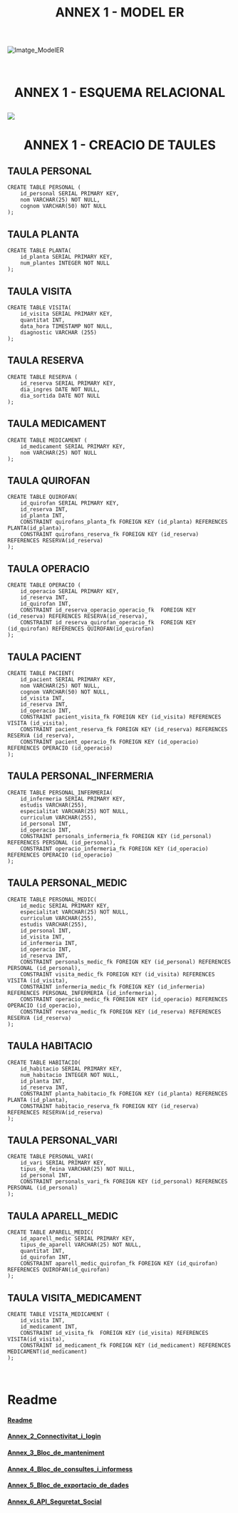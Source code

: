 # <p align="center"> ANNEX 1 - MODEL ER </p>

<br>

![Imatge_ModelER](Imatges/Model_Relacional.png)

<br>

# <p align="center"> ANNEX 1 - ESQUEMA RELACIONAL </p>


<img src="Imatges/Esquema.png">

<br>

# <p align="center"> ANNEX 1 - CREACIO DE TAULES </p>

TAULA PERSONAL
--------------
```
CREATE TABLE PERSONAL (
    id_personal SERIAL PRIMARY KEY,
    nom VARCHAR(25) NOT NULL, 
    cognom VARCHAR(50) NOT NULL
);
```
TAULA PLANTA
------------
```
CREATE TABLE PLANTA(
    id_planta SERIAL PRIMARY KEY, 
    num_plantes INTEGER NOT NULL
);

```
TAULA VISITA
-------------
```
CREATE TABLE VISITA(
    id_visita SERIAL PRIMARY KEY,
    quantitat INT,
    data_hora TIMESTAMP NOT NULL,
    diagnostic VARCHAR (255)
);
```
TAULA RESERVA
--------------------
```
CREATE TABLE RESERVA (
    id_reserva SERIAL PRIMARY KEY, 
    dia_ingres DATE NOT NULL, 
    dia_sortida DATE NOT NULL
);
```
TAULA MEDICAMENT
-------------------------
```
CREATE TABLE MEDICAMENT (
    id_medicament SERIAL PRIMARY KEY, 
    nom VARCHAR(25) NOT NULL
);
```
TAULA QUIROFAN
------------
```
CREATE TABLE QUIROFAN(
    id_quirofan SERIAL PRIMARY KEY, 
    id_reserva INT,
    id_planta INT,
    CONSTRAINT quirofans_planta_fk FOREIGN KEY (id_planta) REFERENCES PLANTA(id_planta),
    CONSTRAINT quirofans_reserva_fk FOREIGN KEY (id_reserva) REFERENCES RESERVA(id_reserva)
);

```
TAULA OPERACIO
--------------
```
CREATE TABLE OPERACIO (
    id_operacio SERIAL PRIMARY KEY,
    id_reserva INT,
    id_quirofan INT,
    CONSTRAINT id_reserva_operacio_operacio_fk  FOREIGN KEY (id_reserva) REFERENCES RESERVA(id_reserva),
    CONSTRAINT id_reserva_quirofan_operacio_fk  FOREIGN KEY (id_quirofan) REFERENCES QUIROFAN(id_quirofan) 
);
```
TAULA PACIENT
----------------------
```
CREATE TABLE PACIENT(
    id_pacient SERIAL PRIMARY KEY, 
    nom VARCHAR(25) NOT NULL, 
    cognom VARCHAR(50) NOT NULL,
    id_visita INT,
    id_reserva INT,
    id_operacio INT,
    CONSTRAINT pacient_visita_fk FOREIGN KEY (id_visita) REFERENCES VISITA (id_visita),
    CONSTRAINT pacient_reserva_fk FOREIGN KEY (id_reserva) REFERENCES RESERVA (id_reserva),
    CONSTRAINT pacient_operacio_fk FOREIGN KEY (id_operacio) REFERENCES OPERACIO (id_operacio)
);
```
TAULA PERSONAL_INFERMERIA
---------------
```
CREATE TABLE PERSONAL_INFERMERIA(
    id_infermeria SERIAL PRIMARY KEY,
    estudis VARCHAR(255),
    especialitat VARCHAR(25) NOT NULL,
    curriculum VARCHAR(255),
    id_personal INT,
    id_operacio INT,
    CONSTRAINT personals_infermeria_fk FOREIGN KEY (id_personal) REFERENCES PERSONAL (id_personal),
    CONSTRAINT operacio_infermeria_fk FOREIGN KEY (id_operacio) REFERENCES OPERACIO (id_operacio)
);
```
TAULA PERSONAL_MEDIC
-----------------------
```
CREATE TABLE PERSONAL_MEDIC(
    id_medic SERIAL PRIMARY KEY,    
    especialitat VARCHAR(25) NOT NULL,
    curriculum VARCHAR(255),
    estudis VARCHAR(255),
    id_personal INT,
    id_visita INT,
    id_infermeria INT,
    id_operacio INT,
    id_reserva INT,
    CONSTRAINT personals_medic_fk FOREIGN KEY (id_personal) REFERENCES PERSONAL (id_personal),
    CONSTRAINT visita_medic_fk FOREIGN KEY (id_visita) REFERENCES VISITA (id_visita),
    CONSTRAINT infermeria_medic_fk FOREIGN KEY (id_infermeria) REFERENCES PERSONAL_INFERMERIA (id_infermeria),
    CONSTRAINT operacio_medic_fk FOREIGN KEY (id_operacio) REFERENCES OPERACIO (id_operacio),
    CONSTRAINT reserva_medic_fk FOREIGN KEY (id_reserva) REFERENCES RESERVA (id_reserva)
);
```
TAULA HABITACIO
-------------------
```
CREATE TABLE HABITACIO(
    id_habitacio SERIAL PRIMARY KEY, 
    num_habitacio INTEGER NOT NULL,
    id_planta INT, 
    id_reserva INT,
    CONSTRAINT planta_habitacio_fk FOREIGN KEY (id_planta) REFERENCES PLANTA (id_planta),
    CONSTRAINT habitacio_reserva_fk FOREIGN KEY (id_reserva) REFERENCES RESERVA(id_reserva)
);
```
TAULA PERSONAL_VARI
-------------------
```
CREATE TABLE PERSONAL_VARI(
    id_vari SERIAL PRIMARY KEY, 
    tipus_de_feina VARCHAR(25) NOT NULL,
    id_personal INT,
    CONSTRAINT personals_vari_fk FOREIGN KEY (id_personal) REFERENCES PERSONAL (id_personal)
);

```
TAULA APARELL_MEDIC
----------------
```
CREATE TABLE APARELL_MEDIC(
    id_aparell_medic SERIAL PRIMARY KEY,  
    tipus_de_aparell VARCHAR(25) NOT NULL,
    quantitat INT,
    id_quirofan INT,
    CONSTRAINT aparell_medic_quirofan_fk FOREIGN KEY (id_quirofan) REFERENCES QUIROFAN(id_quirofan)
);

```
TAULA VISITA_MEDICAMENT
-----------------------
```
CREATE TABLE VISITA_MEDICAMENT (
    id_visita INT,
    id_medicament INT, 
    CONSTRAINT id_visita_fk  FOREIGN KEY (id_visita) REFERENCES VISITA(id_visita),
    CONSTRAINT id_medicament_fk FOREIGN KEY (id_medicament) REFERENCES MEDICAMENT(id_medicament)
);
```
<br>

# Readme
#### [Readme](https://github.com/miguelIH/Projecte-Intermodular/blob/main/Readme.md)
#### [Annex_2_Connectivitat_i_login](https://github.com/miguelIH/Projecte-Intermodular/tree/main/Annex_2_Connectivitat_i_login)
#### [Annex_3_Bloc_de_manteniment](https://github.com/miguelIH/Projecte-Intermodular/tree/main/Annex_3_Bloc_de_manteniment)
#### [Annex_4_Bloc_de_consultes_i_informess](https://github.com/miguelIH/Projecte-Intermodular/tree/main/Annex_4_Bloc_de_consultes_i_informes)
#### [Annex_5_Bloc_de_exportacio_de_dades](https://github.com/miguelIH/Projecte-Intermodular/tree/main/Annex_5_Bloc_de_exportacio_de_dades)
#### [Annex_6_API_Seguretat_Social](https://github.com/miguelIH/Projecte-Intermodular/tree/main/Annex_6_API_Seguretat_Social)
